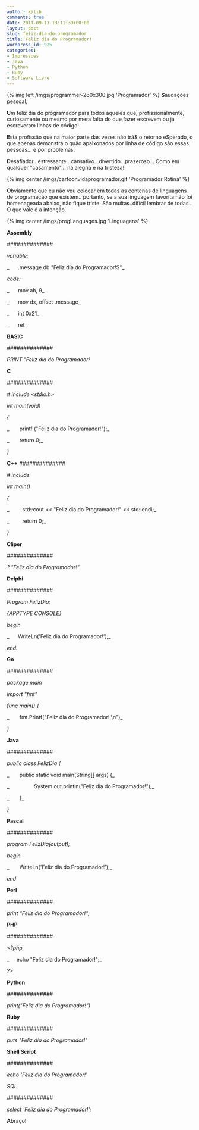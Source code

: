 ```yaml
---
author: kalib
comments: true
date: 2011-09-13 13:11:39+00:00
layout: post
slug: feliz-dia-do-programador
title: Feliz dia do Programador!
wordpress_id: 925
categories:
- Impressoes
- Java
- Python
- Ruby
- Software Livre
---
```


{% img left /imgs/programmer-260x300.jpg 'Programador' %}
**S**audações pessoal,


**U**m feliz dia do programador para todos aqueles que, profissionalmente, curiosamente ou mesmo por mera falta do que fazer escrevem ou já escreveram linhas de código!




**E**sta profissão que na maior parte das vezes não trá$ o retorno e$perado, o que apenas demonstra o quão apaixonados por linha de código são essas pessoas... e por problemas.




**D**esafiador...estressante...cansativo...divertido...prazeroso... Como em qualquer "casamento"... na alegria e na tristeza!




{% img center /imgs/cartoonvidaprogramador.gif 'Programador Rotina' %}




**O**bviamente que eu não vou colocar em todas as centenas de linguagens de programação que existem.. portanto, se a sua linguagem favorita não foi homenageada abaixo, não fique triste. São muitas..difícil lembrar de todas.. O que vale é a intenção.




{% img center /imgs/progLanguages.jpg 'Linguagens' %}







**Assembly**




##############




_variable:_




_      .message db "Feliz dia do Programador!$"_




_code:_




_      mov ah, 9_




_      mov dx, offset .message_




_      int 0x21_




_      ret_




**BASIC**




##############




_PRINT "Feliz dia do Programador!_




**C**




##############




_# include <stdio.h>_




_int main(void)_




_{_




_       printf ("Feliz dia do Programador!");_




_       return 0;_




_}_




**C++**
_##############_




_# include <iostream>_




_int main()_




_{_




_         std::cout << "Feliz dia do Programador!" << std::endl;_




_         return 0;_




_}_




**Cliper**




##############




_? "Feliz dia do Programador!"_




**Delphi**




##############




_Program FelizDia;_




_{APPTYPE CONSOLE}_




_begin_




_      WriteLn('Feliz dia do Programador!');_




_end._




**Go**




##############




_package main_




_import "fmt"_




_func main() {_




_       fmt.Printf("Feliz dia do Programador! \n")_




_}_




**Java**




##############




_public class FelizDia {_




_       public static void main(String[] args) {_




_                 System.out.println("Feliz dia do Programador!");_




_       }_




_}_




**Pascal**




##############




_program FelizDia(output);_




_begin_




_       WriteLn('Feliz dia do Programador!');_




_end_




**Perl**




##############




_print "Feliz dia do Programador!";_




**PHP**




##############




_<?php_




_     echo "Feliz dia do Programador!";_




_?>_




**Python**




##############




_print("Feliz dia do Programador!")_




**Ruby**




##############




_puts "Feliz dia do Programador!"_




**Shell Script**




##############




_echo 'Feliz dia do Programador!'_




_SQL_




##############




_select 'Feliz dia do Programador!';_


**A**braço!